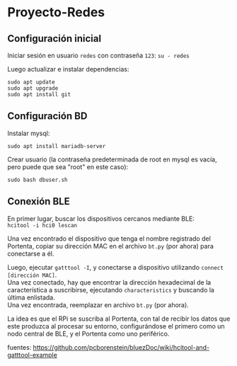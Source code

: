 # Proyecto-Redes

## Configuración inicial

Iniciar sesión en usuario `redes` con contraseña `123`:
`su - redes`  

Luego actualizar e instalar dependencias:
```
sudo apt update
sudo apt upgrade
sudo apt install git
```
## Configuración BD

Instalar mysql:
```
sudo apt install mariadb-server
```
Crear usuario (la contraseña predeterminada de root en mysql es vacía, pero puede que sea "root" en este caso):
```
sudo bash dbuser.sh
```


## Conexión BLE
En primer lugar, buscar los dispositivos cercanos mediante BLE:  
`hcitool -i hci0 lescan`

Una vez encontrado el dispositivo que tenga el nombre registrado del Portenta, 
copiar su dirección MAC en el archivo `bt.py` (por ahora) para conectarse a él.

Luego, ejecutar `gatttool -I`, y conectarse a dispositivo utilizando `connect [dirección MAC]`.  
Una vez conectado, hay que encontrar la dirección hexadecimal de la característica a suscribirse, ejecutando `characteristics` y buscando la última enlistada.  
Una vez encontrada, reemplazar en archivo `bt.py` (por ahora).

La idea es que el RPi se suscriba al Portenta, con tal de recibir los datos que este 
produzca al procesar su entorno, configurándose el primero como un nodo central de BLE, 
y el Portenta como uno periférico.
 

fuentes:
https://github.com/pcborenstein/bluezDoc/wiki/hcitool-and-gatttool-example
